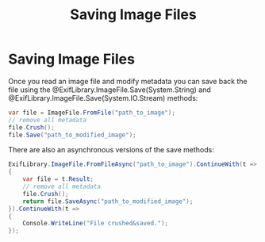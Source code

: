﻿---
uid: Articles.SaveFile
title: Saving Image Files
---
# Saving Image Files #

Once you read an image file and modify metadata you can save back the file using the @ExifLibrary.ImageFile.Save(System.String) and @ExifLibrary.ImageFile.Save(System.IO.Stream) methods:
```cs
var file = ImageFile.FromFile("path_to_image");
// remove all metadata
file.Crush();
file.Save("path_to_modified_image");
```

There are also an asynchronous versions of the save methods:
```cs
ExifLibrary.ImageFile.FromFileAsync("path_to_image").ContinueWith(t =>
{
    var file = t.Result;
    // remove all metadata
    file.Crush();
    return file.SaveAsync("path_to_modified_image");
}).ContinueWith(t =>
{
    Console.WriteLine("File crushed&saved.");
});
```